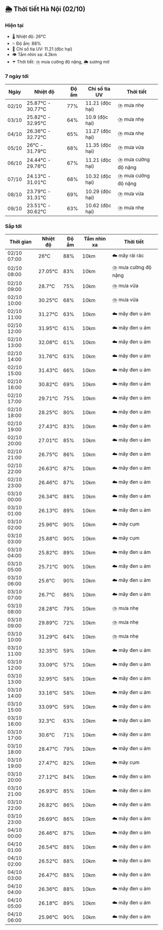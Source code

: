 ## 🌦️ Thời tiết Hà Nội (02/10)

### Hiện tại

- 🌡️ Nhiệt độ: 26℃
- 💦 Độ ẩm: 88%
- 🌟 Chỉ số tia UV: 11.21 (độc hại)
- 👁️ Tầm nhìn xa: 4.3km
- ☂️ Thời tiết: ⛈️ mưa cường độ nặng, 🌦️ sương mờ

### 7 ngày tới

| Ngày | Nhiệt độ | Độ ẩm | Chỉ số tia UV | Thời tiết |
| --- | --- | --- | --- | --- |
| 02/10 | 25.87℃ - 30.77℃ | 77% | 11.21 (độc hại) | ⛈️ mưa nhẹ |
| 03/10 | 25.82℃ - 32.95℃ | 64% | 10.9 (độc hại) | ⛈️ mưa nhẹ |
| 04/10 | 26.36℃ - 32.72℃ | 65% | 11.27 (độc hại) | ⛈️ mưa nhẹ |
| 05/10 | 26℃ - 31.79℃ | 68% | 11.35 (độc hại) | ⛈️ mưa vừa |
| 06/10 | 24.44℃ - 29.76℃ | 67% | 11.21 (độc hại) | ⛈️ mưa cường độ nặng |
| 07/10 | 24.13℃ - 31.01℃ | 68% | 10.32 (độc hại) | ⛈️ mưa cường độ nặng |
| 08/10 | 23.79℃ - 31.31℃ | 69% | 10.29 (độc hại) | ⛈️ mưa vừa |
| 09/10 | 23.51℃ - 30.62℃ | 63% | 10.62 (độc hại) | ⛈️ mưa nhẹ |

### Sắp tới

| Thời gian | Nhiệt độ | Độ ẩm | Tầm nhìn xa | Thời tiết |
| --- | --- | --- | --- | --- |
| 02/10 07:00 | 26℃ | 88% | 10km | ☁️ mây rải rác |
| 02/10 08:00 | 27.05℃ | 83% | 10km | ⛈️ mưa cường độ nặng |
| 02/10 09:00 | 28.7℃ | 75% | 10km | ⛈️ mưa vừa |
| 02/10 10:00 | 30.25℃ | 68% | 10km | ⛈️ mưa vừa |
| 02/10 11:00 | 31.27℃ | 63% | 10km | ☁️ mây đen u ám |
| 02/10 12:00 | 31.95℃ | 61% | 10km | ☁️ mây đen u ám |
| 02/10 13:00 | 32.08℃ | 61% | 10km | ☁️ mây đen u ám |
| 02/10 14:00 | 31.76℃ | 63% | 10km | ☁️ mây đen u ám |
| 02/10 15:00 | 31.43℃ | 66% | 10km | ☁️ mây đen u ám |
| 02/10 16:00 | 30.82℃ | 69% | 10km | ☁️ mây đen u ám |
| 02/10 17:00 | 29.71℃ | 75% | 10km | ☁️ mây đen u ám |
| 02/10 18:00 | 28.25℃ | 80% | 10km | ☁️ mây đen u ám |
| 02/10 19:00 | 27.43℃ | 83% | 10km | ☁️ mây đen u ám |
| 02/10 20:00 | 27.01℃ | 85% | 10km | ☁️ mây đen u ám |
| 02/10 21:00 | 26.75℃ | 86% | 10km | ☁️ mây đen u ám |
| 02/10 22:00 | 26.63℃ | 87% | 10km | ☁️ mây đen u ám |
| 02/10 23:00 | 26.46℃ | 87% | 10km | ☁️ mây đen u ám |
| 03/10 00:00 | 26.34℃ | 88% | 10km | ☁️ mây đen u ám |
| 03/10 01:00 | 26.13℃ | 89% | 10km | ☁️ mây đen u ám |
| 03/10 02:00 | 25.96℃ | 90% | 10km | ☁️ mây cụm |
| 03/10 03:00 | 25.88℃ | 90% | 10km | ☁️ mây cụm |
| 03/10 04:00 | 25.82℃ | 89% | 10km | ☁️ mây đen u ám |
| 03/10 05:00 | 25.71℃ | 90% | 10km | ☁️ mây đen u ám |
| 03/10 06:00 | 25.6℃ | 90% | 10km | ☁️ mây đen u ám |
| 03/10 07:00 | 26.7℃ | 86% | 10km | ☁️ mây đen u ám |
| 03/10 08:00 | 28.28℃ | 79% | 10km | ⛈️ mưa nhẹ |
| 03/10 09:00 | 29.89℃ | 72% | 10km | ⛈️ mưa nhẹ |
| 03/10 10:00 | 31.29℃ | 64% | 10km | ⛈️ mưa nhẹ |
| 03/10 11:00 | 32.35℃ | 59% | 10km | ☁️ mây đen u ám |
| 03/10 12:00 | 33.09℃ | 57% | 10km | ☁️ mây đen u ám |
| 03/10 13:00 | 32.95℃ | 58% | 10km | ☁️ mây đen u ám |
| 03/10 14:00 | 33.16℃ | 58% | 10km | ☁️ mây đen u ám |
| 03/10 15:00 | 33.09℃ | 59% | 10km | ☁️ mây đen u ám |
| 03/10 16:00 | 32.3℃ | 63% | 10km | ☁️ mây đen u ám |
| 03/10 17:00 | 30.6℃ | 71% | 10km | ☁️ mây đen u ám |
| 03/10 18:00 | 28.47℃ | 79% | 10km | ☁️ mây đen u ám |
| 03/10 19:00 | 27.47℃ | 82% | 10km | ☁️ mây cụm |
| 03/10 20:00 | 27.12℃ | 84% | 10km | ☁️ mây đen u ám |
| 03/10 21:00 | 26.93℃ | 85% | 10km | ☁️ mây đen u ám |
| 03/10 22:00 | 26.82℃ | 86% | 10km | ☁️ mây đen u ám |
| 03/10 23:00 | 26.69℃ | 86% | 10km | ☁️ mây đen u ám |
| 04/10 00:00 | 26.46℃ | 87% | 10km | ☁️ mây đen u ám |
| 04/10 01:00 | 26.54℃ | 88% | 10km | ☁️ mây đen u ám |
| 04/10 02:00 | 26.52℃ | 88% | 10km | ☁️ mây đen u ám |
| 04/10 03:00 | 26.47℃ | 88% | 10km | ☁️ mây đen u ám |
| 04/10 04:00 | 26.36℃ | 88% | 10km | ☁️ mây đen u ám |
| 04/10 05:00 | 26.18℃ | 89% | 10km | ☁️ mây đen u ám |
| 04/10 06:00 | 25.96℃ | 90% | 10km | ☁️ mây đen u ám |
